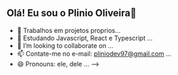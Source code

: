 ## Olá! Eu sou o Plinio Oliveira👋

- 🔭 Trabalhos em projetos proprios...
- 🌱 Estudando Javascript, React e Typescript  ...
- 👯 I’m looking to collaborate on ...
- 📫 Contate-me no e-mail: pliniodev97@gmail.com ...
- 😄 Pronouns: ele, dele ...
-->
